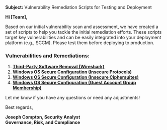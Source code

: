 **Subject:** Vulnerability Remediation Scripts for Testing and Deployment

**Hi [Team],**

Based on our initial vulnerability scan and assessment, we have created a set of scripts to help you tackle the initial remediation efforts. These scripts target key vulnerabilities and can be easily integrated into your deployment platform (e.g., SCCM). Please test them before deploying to production.

### Vulnerabilities and Remediations:
1. [**Third-Party Software Removal (Wireshark)**](https://github.com/josephbcompton08/automation/blob/main/remediation-wireshark-uninstall.ps1)
2. [**Windows OS Secure Configuration (Insecure Protocols)**](https://github.com/josephbcompton08/automation/blob/main/toggle-protocols.ps1)
3. [**Windows OS Secure Configuration (Insecure Ciphersuites)**](https://github.com/josephbcompton08/automation/blob/main/toggle-cipher-suites.ps1)
4. [**Windows OS Secure Configuration (Guest Account Group Membership)**](https://github.com/josephbcompton08/automation/blob/main/toggle-guest-local-administrators.ps1)

Let me know if you have any questions or need any adjustments!

Best regards,

**Joseph Compton, Security Analyst**<br/>
**Governance, Risk, and Compliance**
